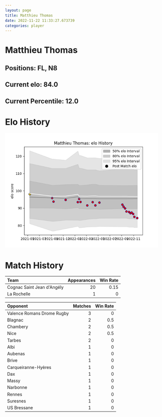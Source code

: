 ```yaml
---  
layout: page  
title: Matthieu Thomas  
date: 2022-11-22 11:33:27.673739  
categories: player  
---
```

# Matthieu Thomas

## Positions: FL, N8

## Current elo: 84.0

## Current Percentile: 12.0

# Elo History


![elo history](history_MatthieuThomas.png)
# Match History


| Team                       |   Appearances |   Win Rate |
|:---------------------------|--------------:|-----------:|
| Cognac Saint Jean d'Angély |            20 |       0.15 |
| La Rochelle                |             1 |       0    |

| Opponent                   |   Matches |   Win Rate |
|:---------------------------|----------:|-----------:|
| Valence Romans Drome Rugby |         3 |        0   |
| Blagnac                    |         2 |        0.5 |
| Chambery                   |         2 |        0.5 |
| Nice                       |         2 |        0.5 |
| Tarbes                     |         2 |        0   |
| Albi                       |         1 |        0   |
| Aubenas                    |         1 |        0   |
| Brive                      |         1 |        0   |
| Carqueiranne-Hyères        |         1 |        0   |
| Dax                        |         1 |        0   |
| Massy                      |         1 |        0   |
| Narbonne                   |         1 |        0   |
| Rennes                     |         1 |        0   |
| Suresnes                   |         1 |        0   |
| US Bressane                |         1 |        0   |